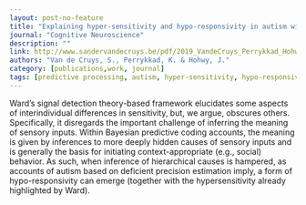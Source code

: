 ```yaml
---
layout: post-no-feature
title: "Explaining hyper-sensitivity and hypo-responsivity in autism with a common predictive coding-based mechanism"
journal: "Cognitive Neuroscience"
description: ""
link: http://www.sandervandecruys.be/pdf/2019_VandeCruys_Perrykkad_Hohwy_Explaining_hyper_sensitivity_and_hyporesponsivity_in_autism.pdf
authors: "Van de Cruys, S., Perrykkad, K. & Hohwy, J."
category: [publications,work, journal]
tags: [predictive processing, autism, hyper-sensitivity, hypo-responsivity]
---
```


Ward’s signal detection theory-based framework elucidates some aspects of interindividual differences in sensitivity, but, we argue, obscures others. Specifically, it disregards the important challenge of inferring the meaning of sensory inputs. Within Bayesian predictive coding accounts, the meaning is given by inferences to more deeply hidden causes of sensory inputs and is generally the basis for initiating context-appropriate (e.g., social) behavior. As such, when inference of hierarchical causes is hampered, as accounts of autism based on deficient precision estimation imply, a form of hypo-responsivity can emerge (together with the hypersensitivity already highlighted by Ward).
